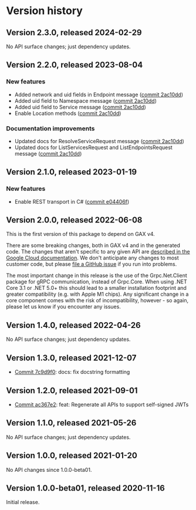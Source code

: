 # Version history

## Version 2.3.0, released 2024-02-29

No API surface changes; just dependency updates.

## Version 2.2.0, released 2023-08-04

### New features

- Added network and uid fields in Endpoint message ([commit 2ac10dd](https://github.com/googleapis/google-cloud-dotnet/commit/2ac10dd0784cc229899d7b135c5f10ccd249c501))
- Added uid field to Namespace message ([commit 2ac10dd](https://github.com/googleapis/google-cloud-dotnet/commit/2ac10dd0784cc229899d7b135c5f10ccd249c501))
- Added uid field to Service message ([commit 2ac10dd](https://github.com/googleapis/google-cloud-dotnet/commit/2ac10dd0784cc229899d7b135c5f10ccd249c501))
- Enable Location methods ([commit 2ac10dd](https://github.com/googleapis/google-cloud-dotnet/commit/2ac10dd0784cc229899d7b135c5f10ccd249c501))

### Documentation improvements

- Updated docs for ResolveServiceRequest message ([commit 2ac10dd](https://github.com/googleapis/google-cloud-dotnet/commit/2ac10dd0784cc229899d7b135c5f10ccd249c501))
- Updated docs for ListServicesRequest and ListEndpointsRequest message ([commit 2ac10dd](https://github.com/googleapis/google-cloud-dotnet/commit/2ac10dd0784cc229899d7b135c5f10ccd249c501))

## Version 2.1.0, released 2023-01-19

### New features

- Enable REST transport in C# ([commit e04406f](https://github.com/googleapis/google-cloud-dotnet/commit/e04406fbc8700134ab6955e5244a5f2924a16a0a))

## Version 2.0.0, released 2022-06-08

This is the first version of this package to depend on GAX v4.

There are some breaking changes, both in GAX v4 and in the generated
code. The changes that aren't specific to any given API are [described in the Google Cloud
documentation](https://cloud.google.com/dotnet/docs/reference/help/breaking-gax4).
We don't anticipate any changes to most customer code, but please [file a
GitHub issue](https://github.com/googleapis/google-cloud-dotnet/issues/new/choose)
if you run into problems.

The most important change in this release is the use of the Grpc.Net.Client package
for gRPC communication, instead of Grpc.Core. When using .NET Core 3.1 or .NET 5.0+
this should lead to a smaller installation footprint and greater compatibility (e.g.
with Apple M1 chips). Any significant change in a core component comes with the risk
of incompatibility, however - so again, please let us know if you encounter any
issues.


## Version 1.4.0, released 2022-04-26

No API surface changes; just dependency updates.

## Version 1.3.0, released 2021-12-07

- [Commit 7c9d9f0](https://github.com/googleapis/google-cloud-dotnet/commit/7c9d9f0): docs: fix docstring formatting
## Version 1.2.0, released 2021-09-01

- [Commit ac367e2](https://github.com/googleapis/google-cloud-dotnet/commit/ac367e2): feat: Regenerate all APIs to support self-signed JWTs

## Version 1.1.0, released 2021-05-26

No API surface changes; just dependency updates.

## Version 1.0.0, released 2021-01-20

No API changes since 1.0.0-beta01.

## Version 1.0.0-beta01, released 2020-11-16

Initial release.
